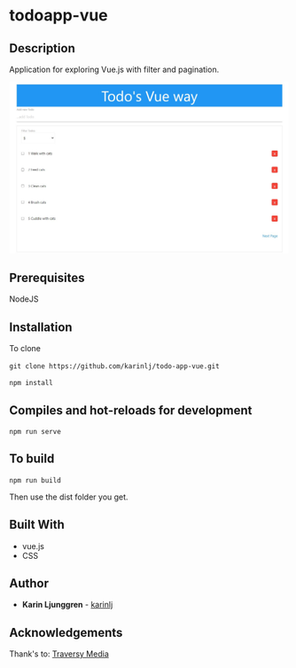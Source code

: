 # todoapp-vue

## Description

Application for exploring Vue.js with filter and pagination.

![Screenshot](/src/assets/screenshot.jpg?raw=true "Screenshot")

## Prerequisites

NodeJS

## Installation

To clone

`git clone https://github.com/karinlj/todo-app-vue.git`

```
npm install
```

## Compiles and hot-reloads for development

```
npm run serve
```

## To build

```
npm run build
```

Then use the dist folder you get.

## Built With

- vue.js
- CSS

## Author

- **Karin Ljunggren** - [karinlj](https://github.com/karinlj)

## Acknowledgements

Thank's to:
[ Traversy Media](https://www.youtube.com/user/TechGuyWeb)
